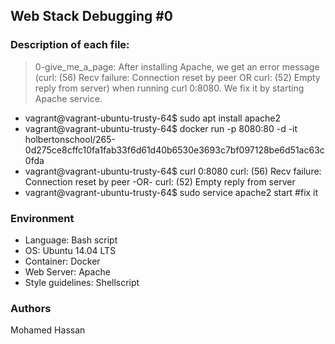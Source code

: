 ## Web Stack Debugging #0

### Description of each file:

> 0-give_me_a_page: After installing Apache, we get an error message (curl: (56) Recv failure: Connection reset by peer OR curl: (52) Empty reply from server) when running curl 0:8080. We fix it by starting Apache service.

* vagrant@vagrant-ubuntu-trusty-64$ sudo apt install apache2
* vagrant@vagrant-ubuntu-trusty-64$ docker run -p 8080:80 -d -it holbertonschool/265-0d275ce8cffc10fa1fab33f6d61d40b6530e3693c7bf097128be6d51ac63c0fda
* vagrant@vagrant-ubuntu-trusty-64$ curl 0:8080
curl: (56) Recv failure: Connection reset by peer -OR- curl: (52) Empty reply from server
* vagrant@vagrant-ubuntu-trusty-64$ sudo service apache2 start #fix it

### Environment
* Language: Bash script
* OS: Ubuntu 14.04 LTS
* Container: Docker
* Web Server: Apache
* Style guidelines: Shellscript

### Authors
Mohamed Hassan